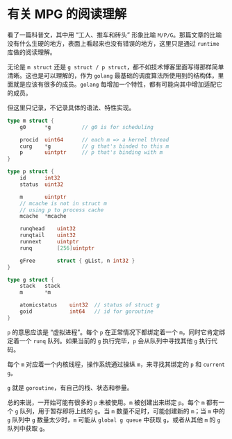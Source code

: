 # 有关 MPG 的阅读理解

看了一篇科普文，其中用 “工人、推车和砖头” 形象比喻 `M/P/G`。那篇文章的比喻没有什么生硬的地方，表面上看起来也没有错误的地方，这里只是通过 `runtime` 库做的阅读理解。

无论是 `m struct` 还是 `g struct / p struct`，都不如技术博客里面写得那样简单清晰。这也是可以理解的，作为 `golang` 最基础的调度算法所使用到的结构体，里面就是应该有很多的成员。`golang` 每增加一个特性，都有可能向其中增加适配它的成员。

但这里只记录，不记录具体的语法、特性实现。

```go
type m struct {
    g0      *g          // g0 is for scheduling

    procid  uint64      // each m => a kernel thread
    curg    *g          // g that's binded to this m
    p       uintptr     // p that's binding with m
}

type p struct {
    id      int32
    status  uint32

    m       uintptr
    // mcache is not in struct m
    // using p to process cache
    mcache  *mcache

    runqhead    uint32
    runqtail    uint32
    runnext     uintptr
    runq        [256]uintptr

    gFree       struct { gList, n int32 }
}

type g struct {
    stack   stack
    m       *m

    atomicstatus    uint32  // status of struct g
    goid            int64   // id for goroutine
}
```

`p` 的意思应该是 “虚拟进程”。每个 `p` 在正常情况下都绑定着一个 `m`，同时它肯定绑定着一个 `runq` 队列。如果当前的 `g` 执行完毕，`p` 会从队列中寻找其他 `g` 执行代码。

每个 `m` 对应着一个内核线程，操作系统通过操纵 `m`，来寻找其绑定的 `p` 和 `current g`。

`g` 就是 `goroutine`，有自己的栈、状态和参量。

总的来说，一开始可能有很多的 `p` 未被使用。`m` 被创建出来绑定 `p`。每个 `m` 都有一个 `g` 队列，用于暂存即将上线的 `g`。当 `m` 数量不足时，可能创建新的 `m`；当 `m` 中的 `g` 队列中 `g` 数量太少时，`m` 可能从 `global g queue` 中获取 `g`，或者从其他 `m` 的 `g` 队列中获取 `g`。
